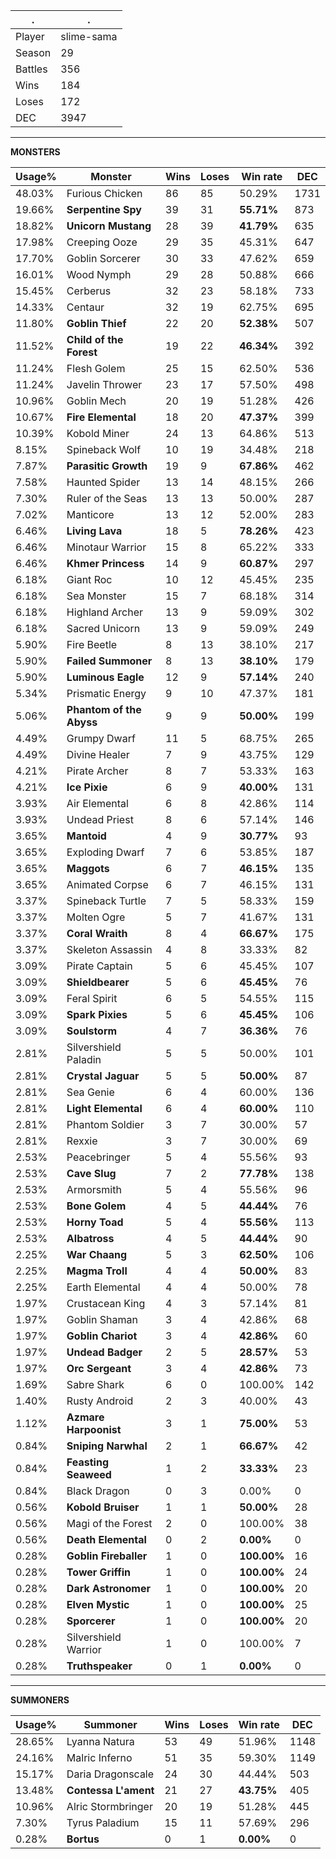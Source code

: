 .|.
|-|-
Player|slime-sama
Season|29
Battles|356
Wins|184
Loses|172
DEC|3947

---
**MONSTERS**

Usage%|Monster|Wins|Loses|Win rate|DEC|
-|-|-|-|-|-|
48.03%|Furious Chicken|86|85|50.29%|1731|
19.66%|**Serpentine Spy**|39|31|**55.71%**|873|
18.82%|**Unicorn Mustang**|28|39|**41.79%**|635|
17.98%|Creeping Ooze|29|35|45.31%|647|
17.70%|Goblin Sorcerer|30|33|47.62%|659|
16.01%|Wood Nymph|29|28|50.88%|666|
15.45%|Cerberus|32|23|58.18%|733|
14.33%|Centaur|32|19|62.75%|695|
11.80%|**Goblin Thief**|22|20|**52.38%**|507|
11.52%|**Child of the Forest**|19|22|**46.34%**|392|
11.24%|Flesh Golem|25|15|62.50%|536|
11.24%|Javelin Thrower|23|17|57.50%|498|
10.96%|Goblin Mech|20|19|51.28%|426|
10.67%|**Fire Elemental**|18|20|**47.37%**|399|
10.39%|Kobold Miner|24|13|64.86%|513|
8.15%|Spineback Wolf|10|19|34.48%|218|
7.87%|**Parasitic Growth**|19|9|**67.86%**|462|
7.58%|Haunted Spider|13|14|48.15%|266|
7.30%|Ruler of the Seas|13|13|50.00%|287|
7.02%|Manticore|13|12|52.00%|283|
6.46%|**Living Lava**|18|5|**78.26%**|423|
6.46%|Minotaur Warrior|15|8|65.22%|333|
6.46%|**Khmer Princess**|14|9|**60.87%**|297|
6.18%|Giant Roc|10|12|45.45%|235|
6.18%|Sea Monster|15|7|68.18%|314|
6.18%|Highland Archer|13|9|59.09%|302|
6.18%|Sacred Unicorn|13|9|59.09%|249|
5.90%|Fire Beetle|8|13|38.10%|217|
5.90%|**Failed Summoner**|8|13|**38.10%**|179|
5.90%|**Luminous Eagle**|12|9|**57.14%**|240|
5.34%|Prismatic Energy|9|10|47.37%|181|
5.06%|**Phantom of the Abyss**|9|9|**50.00%**|199|
4.49%|Grumpy Dwarf|11|5|68.75%|265|
4.49%|Divine Healer|7|9|43.75%|129|
4.21%|Pirate Archer|8|7|53.33%|163|
4.21%|**Ice Pixie**|6|9|**40.00%**|131|
3.93%|Air Elemental|6|8|42.86%|114|
3.93%|Undead Priest|8|6|57.14%|146|
3.65%|**Mantoid**|4|9|**30.77%**|93|
3.65%|Exploding Dwarf|7|6|53.85%|187|
3.65%|**Maggots**|6|7|**46.15%**|135|
3.65%|Animated Corpse|6|7|46.15%|131|
3.37%|Spineback Turtle|7|5|58.33%|159|
3.37%|Molten Ogre|5|7|41.67%|131|
3.37%|**Coral Wraith**|8|4|**66.67%**|175|
3.37%|Skeleton Assassin|4|8|33.33%|82|
3.09%|Pirate Captain|5|6|45.45%|107|
3.09%|**Shieldbearer**|5|6|**45.45%**|76|
3.09%|Feral Spirit|6|5|54.55%|115|
3.09%|**Spark Pixies**|5|6|**45.45%**|106|
3.09%|**Soulstorm**|4|7|**36.36%**|76|
2.81%|Silvershield Paladin|5|5|50.00%|101|
2.81%|**Crystal Jaguar**|5|5|**50.00%**|87|
2.81%|Sea Genie|6|4|60.00%|136|
2.81%|**Light Elemental**|6|4|**60.00%**|110|
2.81%|Phantom Soldier|3|7|30.00%|57|
2.81%|Rexxie|3|7|30.00%|69|
2.53%|Peacebringer|5|4|55.56%|93|
2.53%|**Cave Slug**|7|2|**77.78%**|138|
2.53%|Armorsmith|5|4|55.56%|96|
2.53%|**Bone Golem**|4|5|**44.44%**|76|
2.53%|**Horny Toad**|5|4|**55.56%**|113|
2.53%|**Albatross**|4|5|**44.44%**|90|
2.25%|**War Chaang**|5|3|**62.50%**|106|
2.25%|**Magma Troll**|4|4|**50.00%**|83|
2.25%|Earth Elemental|4|4|50.00%|78|
1.97%|Crustacean King|4|3|57.14%|81|
1.97%|Goblin Shaman|3|4|42.86%|68|
1.97%|**Goblin Chariot**|3|4|**42.86%**|60|
1.97%|**Undead Badger**|2|5|**28.57%**|53|
1.97%|**Orc Sergeant**|3|4|**42.86%**|73|
1.69%|Sabre Shark|6|0|100.00%|142|
1.40%|Rusty Android|2|3|40.00%|43|
1.12%|**Azmare Harpoonist**|3|1|**75.00%**|53|
0.84%|**Sniping Narwhal**|2|1|**66.67%**|42|
0.84%|**Feasting Seaweed**|1|2|**33.33%**|23|
0.84%|Black Dragon|0|3|0.00%|0|
0.56%|**Kobold Bruiser**|1|1|**50.00%**|28|
0.56%|Magi of the Forest|2|0|100.00%|38|
0.56%|**Death Elemental**|0|2|**0.00%**|0|
0.28%|**Goblin Fireballer**|1|0|**100.00%**|16|
0.28%|**Tower Griffin**|1|0|**100.00%**|24|
0.28%|**Dark Astronomer**|1|0|**100.00%**|20|
0.28%|**Elven Mystic**|1|0|**100.00%**|25|
0.28%|**Sporcerer**|1|0|**100.00%**|20|
0.28%|Silvershield Warrior|1|0|100.00%|7|
0.28%|**Truthspeaker**|0|1|**0.00%**|0|

---
**SUMMONERS**

Usage%|Summoner|Wins|Loses|Win rate|DEC|
-|-|-|-|-|-|
28.65%|Lyanna Natura|53|49|51.96%|1148|
24.16%|Malric Inferno|51|35|59.30%|1149|
15.17%|Daria Dragonscale|24|30|44.44%|503|
13.48%|**Contessa L'ament**|21|27|**43.75%**|405|
10.96%|Alric Stormbringer|20|19|51.28%|445|
7.30%|Tyrus Paladium|15|11|57.69%|296|
0.28%|**Bortus**|0|1|**0.00%**|0|
